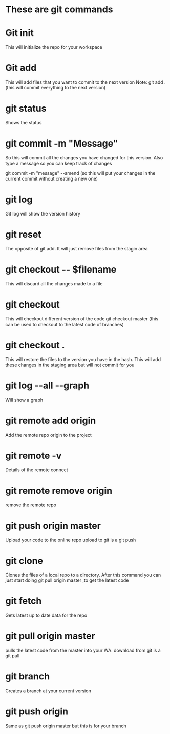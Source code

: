 # These are git commands 

# Git init 
This will initialize the repo for your workspace

# Git add 
This will add files that you want to commit to the next version
Note: git add .  (this will commit everything to the next version)

# git status
Shows the status 

# git commit -m "Message"
So this will commit all the changes you have changed for this version. Also type a message so you can keep track of changes

git commit -m "message" --amend    (so this will put your changes in the current commit without creating a new one)

# git log
Git log will show the version history

# git reset
The opposite of git add. It will just remove files from the stagin area

# git checkout -- $filename
This will discard all the changes made to a file

# git checkout <hash>
This will checkout different version of the code
git checkout master  (this can be used to checkout to the latest code of branches)

# git checkout <hash> . 
This will restore the files to the version you have in the hash. This will add these changes in the staging area but will not commit for you

# git log --all --graph
Will show a graph 

# git remote add origin <link>
Add the remote repo origin to the project

# git remote -v
Details of the remote connect

# git remote remove origin
remove the remote repo

# git push origin master
Upload your code to the online repo
upload to git is a git push

# git clone <link> <name of folder you want to put this in>
Clones the files of a local repo to a directory. After this command you can just 
start doing git pull origin master  ,to get the latest code 

# git fetch 
Gets latest up to date data for the repo

# git pull origin master
pulls the latest code from the master into your WA. 
download from git is a git pull

# git branch <branchname>
Creates a branch at your current version

# git push origin <branchname>
Same as git push origin master but this is for your branch